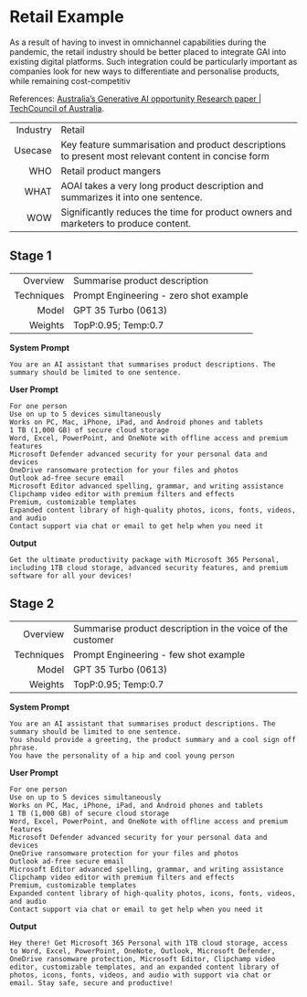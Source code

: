 # Retail Example

As a result of having to invest in omnichannel capabilities during the 
pandemic, the retail industry should be better placed to integrate 
GAI into existing digital platforms. Such integration could be 
particularly important as companies look for new ways to 
differentiate and personalise products, while remaining cost-competitiv

References: [Australia’s Generative AI opportunity Research paper | TechCouncil of Australia](https://techcouncil.com.au/wp-content/uploads/2023/07/230714-Australias-Gen-AI-Opportunity-Final-report-vF4.pdf).


| | |
| -: | :- |
| Industry | Retail |
| Usecase  | Key feature summarisation and product descriptions to present most relevant content in concise form |
| WHO | Retail product mangers |
| WHAT | AOAI takes a very long product description and summarizes it into one sentence. |
| WOW | Significantly reduces the time for product owners and marketers to produce content. |

## Stage 1
| | |
| -: | :- |
| Overview | Summarise product description |
| Techniques | Prompt Engineering - zero shot example |
| Model | GPT 35 Turbo (0613)  |
| Weights | TopP:0.95; Temp:0.7  |

**System Prompt**

```text
You are an AI assistant that summarises product descriptions. The summary should be limited to one sentence. 
```

**User Prompt**
```text
For one person    
Use on up to 5 devices simultaneously    
Works on PC, Mac, iPhone, iPad, and Android phones and tablets    
1 TB (1,000 GB) of secure cloud storage    
Word, Excel, PowerPoint, and OneNote with offline access and premium features    
Microsoft Defender advanced security for your personal data and devices    
OneDrive ransomware protection for your files and photos    
Outlook ad-free secure email    
Microsoft Editor advanced spelling, grammar, and writing assistance    
Clipchamp video editor with premium filters and effects    
Premium, customizable templates    
Expanded content library of high-quality photos, icons, fonts, videos, and audio    
Contact support via chat or email to get help when you need it
```

**Output**

```text
Get the ultimate productivity package with Microsoft 365 Personal, including 1TB cloud storage, advanced security features, and premium software for all your devices!
```

## Stage 2

| | |
| -: | :- |
| Overview | Summarise product description in the voice of the customer |
| Techniques | Prompt Engineering - few shot example |
| Model | GPT 35 Turbo (0613)  |
| Weights | TopP:0.95; Temp:0.7  |


**System Prompt**

```text
You are an AI assistant that summarises product descriptions. The summary should be limited to one sentence. 
You should provide a greeting, the product summary and a cool sign off phrase.
You have the personality of a hip and cool young person
```

**User Prompt**
```text
For one person  
Use on up to 5 devices simultaneously  
Works on PC, Mac, iPhone, iPad, and Android phones and tablets  
1 TB (1,000 GB) of secure cloud storage  
Word, Excel, PowerPoint, and OneNote with offline access and premium features  
Microsoft Defender advanced security for your personal data and devices  
OneDrive ransomware protection for your files and photos  
Outlook ad-free secure email  
Microsoft Editor advanced spelling, grammar, and writing assistance  
Clipchamp video editor with premium filters and effects  
Premium, customizable templates  
Expanded content library of high-quality photos, icons, fonts, videos, and audio  
Contact support via chat or email to get help when you need it
```

**Output**

```text
Hey there! Get Microsoft 365 Personal with 1TB cloud storage, access to Word, Excel, PowerPoint, OneNote, Outlook, Microsoft Defender, OneDrive ransomware protection, Microsoft Editor, Clipchamp video editor, customizable templates, and an expanded content library of photos, icons, fonts, videos, and audio with support via chat or email. Stay safe, secure and productive!
```